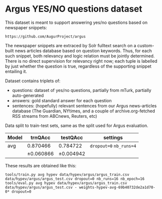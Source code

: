 Argus YES/NO questions dataset
==============================

This dataset is meant to support answering yes/no questions based on newspaper
snippets:

	https://github.com/AugurProject/argus

The newspaper snippets are extraced by Solr fulltext search on a custom-built
news articles database based on question keywords.  Thus, for each such
snippet, both relevancy and logic relation must be jointly determined.  There
is no direct supervision for relevancy right now; each tuple is labelled by
just whether the question is true, regardless of the supporting snippet
entailing it.

Dataset contains triplets of:
  * questions: dataset of yes/no questions, partially from mTurk,
    partially auto-generated
  * answers: gold standard answer for each question
  * sentences: (hopefully) relevant sentences from our Argus news-articles
    database (The Guardian, NYtimes, and a couple of archive.org-fetched RSS
    streams from ABCnews, Reuters, etc)

Data split to train-test sets, same as the split used for Argus evaluation.

| Model                    | trnQAcc  | testQAcc | settings
|--------------------------|----------|----------|--------------
| avg                      | 0.870466 | 0.784722 | ``dropout=0`` ``nb_runs=4``
|                          |±0.060866 |±0.004942 |

These results are obtained like this:

	tools/train.py avg hypev data/hypev/argus/argus_train.csv data/hypev/argus/argus_test.csv dropout=0 nb_runs=16 nb_epoch=16
	tools/eval.py avg hypev data/hypev/argus/argus_train.csv data/hypev/argus/argus_test.csv - weights-hypev-avg-69b40732de2a1d70-0* dropout=0
